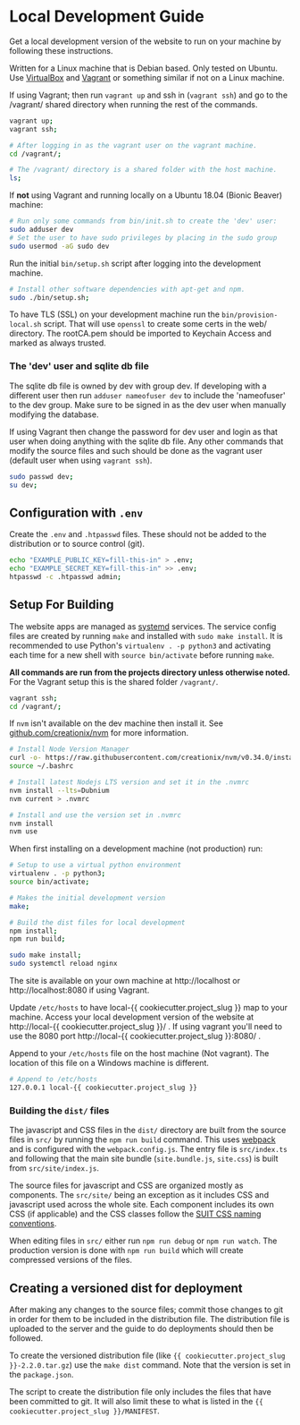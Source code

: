 # Local Development Guide

Get a local development version of the website to run on your machine by
following these instructions.

Written for a Linux machine that is Debian based.  Only tested on Ubuntu.  Use
 [VirtualBox](https://www.virtualbox.org/) and
 [Vagrant](https://www.vagrantup.com/) or something similar if not on a Linux
 machine.

If using Vagrant; then run `vagrant up` and ssh in (`vagrant ssh`) and go to
the /vagrant/ shared directory when running the rest of the commands.

```bash
vagrant up;
vagrant ssh;

# After logging in as the vagrant user on the vagrant machine.
cd /vagrant/;

# The /vagrant/ directory is a shared folder with the host machine.
ls;
```

If **not** using Vagrant and running locally on a Ubuntu 18.04 (Bionic Beaver)
machine:

```bash
# Run only some commands from bin/init.sh to create the 'dev' user:
sudo adduser dev
# Set the user to have sudo privileges by placing in the sudo group
sudo usermod -aG sudo dev
```

Run the initial `bin/setup.sh` script after logging into the development
machine.

```bash
# Install other software dependencies with apt-get and npm.
sudo ./bin/setup.sh;
```


To have TLS (SSL) on your development machine run the `bin/provision-local.sh`
script. That will use `openssl` to create some certs in the web/ directory.
The rootCA.pem should be imported to Keychain Access and marked as always trusted.

### The 'dev' user and sqlite db file

The sqlite db file is owned by dev with group dev.  If developing with
a different user then run `adduser nameofuser dev` to include the 'nameofuser'
to the dev group.  Make sure to be signed in as the dev user when manually
modifying the database.


If using Vagrant then change the password for dev user and login as that user
when doing anything with the sqlite db file.  Any other commands that modify the
source files and such should be done as the vagrant user (default user when
using `vagrant ssh`).

```bash
sudo passwd dev;
su dev;
```

## Configuration with `.env`

Create the `.env` and `.htpasswd` files.  These should not be added to the
distribution or to source control (git).

```bash
echo "EXAMPLE_PUBLIC_KEY=fill-this-in" > .env;
echo "EXAMPLE_SECRET_KEY=fill-this-in" >> .env;
htpasswd -c .htpasswd admin;
```

## Setup For Building

The website apps are managed as 
[systemd](https://freedesktop.org/wiki/Software/systemd/) services.
The service config files are created by running `make` and installed with 
`sudo make install`.  It is recommended to use Python's `virtualenv . -p python3`
and activating each time for a new shell with `source bin/activate` before
running `make`.

**All commands are run from the projects directory unless otherwise noted.**  For
the Vagrant setup this is the shared folder `/vagrant/`.

```bash
vagrant ssh;
cd /vagrant/;
```

If `nvm` isn't available on the dev machine then install it.  See
[github.com/creationix/nvm](https://github.com/creationix/nvm) for more
information.

```bash
# Install Node Version Manager
curl -o- https://raw.githubusercontent.com/creationix/nvm/v0.34.0/install.sh | bash
source ~/.bashrc

# Install latest Nodejs LTS version and set it in the .nvmrc
nvm install --lts=Dubnium
nvm current > .nvmrc

# Install and use the version set in .nvmrc
nvm install
nvm use
```

When first installing on a development machine (not production) run:

```bash
# Setup to use a virtual python environment
virtualenv . -p python3;
source bin/activate;

# Makes the initial development version
make;

# Build the dist files for local development
npm install;
npm run build;

sudo make install;
sudo systemctl reload nginx
```

The site is available on your own machine at http://localhost or
http://localhost:8080 if using Vagrant.

Update `/etc/hosts` to have local-{{ cookiecutter.project_slug }} map to your machine.
Access your local development version of the website at
http://local-{{ cookiecutter.project_slug }}/ .  If using vagrant you'll need to use the
8080 port http://local-{{ cookiecutter.project_slug }}:8080/ .

Append to your `/etc/hosts` file on the host machine (Not vagrant).  The
location of this file on a Windows machine is different.

```bash
# Append to /etc/hosts
127.0.0.1 local-{{ cookiecutter.project_slug }}
```

### Building the `dist/` files

The javascript and CSS files in the `dist/` directory are built from the source
files in `src/` by running the `npm run build` command.  This uses
[webpack](https://webpack.js.org/) and is configured with the
`webpack.config.js`.  The entry file is `src/index.ts` and following that the
main site bundle (`site.bundle.js`, `site.css`) is built from
`src/site/index.js`.

The source files for javascript and CSS are organized mostly as components.  The
`src/site/` being an exception as it includes CSS and javascript used across the
whole site. Each component includes its own CSS (if applicable) and the CSS
classes follow the 
[SUIT CSS naming conventions](https://github.com/suitcss/suit/blob/master/doc/naming-conventions.md).

When editing files in `src/` either run `npm run debug` or `npm run watch`.  The
production version is done with `npm run build` which will create compressed
versions of the files.

## Creating a versioned dist for deployment

After making any changes to the source files; commit those changes to git in
order for them to be included in the distribution file.  The distribution file
is uploaded to the server and the guide to do deployments should then be
followed.

To create the versioned distribution file (like `{{ cookiecutter.project_slug }}-2.2.0.tar.gz`) use the
`make dist` command.  Note that the version is set in the `package.json`.

The script to create the distribution file only includes the files that have
been committed to git.  It will also limit these to what is listed in the
`{{ cookiecutter.project_slug }}/MANIFEST`.
